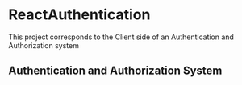 # ReactAuthentication
This project corresponds to the Client side of an Authentication and Authorization system



## Authentication and Authorization System
